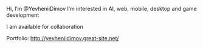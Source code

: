 Hi, I’m @YevheniiDimov
I’m interested in AI, web, mobile, desktop and game development

I am available for collaboration

Portfolio: http://yevheniidimov.great-site.net/

